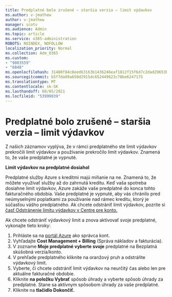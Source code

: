 ```yaml
---
title: Predplatné bolo zrušené – staršia verzia – limit výdavkov
ms.author: v-jmathew
author: v-jmathew
manager: scotv
ms.audience: Admin
ms.topic: article
ms.service: o365-administration
ROBOTS: NOINDEX, NOFOLLOW
localization_priority: Normal
ms.collection: Adm_O365
ms.custom:
- "9003559"
- "6848"
ms.openlocfilehash: 31480f84c8eed63163b1436246eaf1812f15f6d7c2dad29653b2019f8a15f1af
ms.sourcegitcommit: b5f7da89a650d2915dc652449623c78be6247175
ms.translationtype: MT
ms.contentlocale: sk-SK
ms.lasthandoff: 08/05/2021
ms.locfileid: "53999039"
---
```

# <a name="subscription-cancelled---legacy---spending-limit"></a>Predplatné bolo zrušené – staršia verzia – limit výdavkov

Z našich záznamov vyplýva, že v rámci predplatného ste limit výdavkov prekročili limit výdavkov a používanie prekročilo limit výdavkov. Znamená to, že vaše predplatné je vypnuté.

**Limit výdavkov na predplatné dosiahol**

Predplatné služby Azure s kreditmi majú míňanie na ne. Znamená to, že môžete využívať služby až do zahrnutá kreditu. Keď vaša spotreba dosiahne limit výdavkov, Azure zakáže vaše predplatné do konca tohto fakturačného obdobia. Vaše predplatné je vypnuté, aby vás chránilo pred neúmyselnými poplatkami za používanie nad rámec kreditu, ktorý je súčasťou vášho predplatného. Ak chcete odstrániť limit výdavkov, pozrite si [časť Odstránenie limitu výdavkov v Centre pre konto.](https://docs.microsoft.com/azure/cost-management-billing/manage/spending-limit#remove)

Ak chcete odstrániť výdavkový limit a znova aktivovať svoje predplatné, vykonajte tieto kroky:

1. Prihláste sa na [portál Azure](https://portal.azure.com/) ako správca kont.
2. Vyhľadajte **Cost Management + Billing** (Správa nákladov a fakturácia).
3. V zozname **Moje predplatné vyberte svoje** predplatné na Bezplatná skúšobná verzia/konto.
4. V prehľade predplatného kliknite na oranžový pruh a odstráňte výdavkový limit.
5. Vyberte, či chcete odstrániť limit výdavkov na neurčitý čas alebo len pre aktuálne fakturačné obdobie.
6. Kliknite **na položku Vybrať** spôsob úhrady a vyberte spôsob úhrady za predplatné. Stane sa aktívnym spôsobom úhrady za vaše predplatné.
7. Kliknite na **tlačidlo Dokončiť.**
